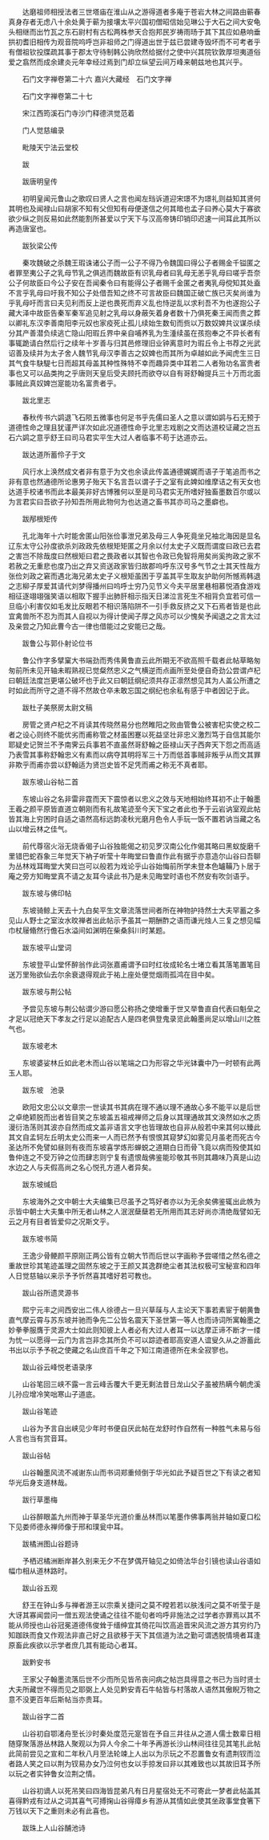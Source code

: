 <!-- { "loadSidebar": true } -->
　　达磨祖师相授法者三世塔庙在淮山从之游得道者多庵于苍岩大林之间路由蕲春真身存者无虑八十余处黄于蕲为接壤太平兴国初僧昭信始见琳公于大石之间大安龟头相继而出竹瓦之东石尉村有古松两株参天合抱邦民岁祷雨旸于其下其应如悬响垂拱初耆旧相传为观音院呜呼岂非祖师之门得道出世于兹已尝建寺毁坏而不可考者乎有僧祖钦投牒疏其事于郡太守待制韩公驹欣然给据付之使中兴其院钦敦厚坦夷道俗爱之翕然而成余建炎元年幸经过焉到门却立纵望云间万峰来朝兹地也其兴乎。

　　石门文字禅卷第二十六
嘉兴大藏经　石门文字禅


　　石门文字禅卷第二十七

　　宋江西筠溪石门寺沙门释德洪觉范着

　　门人觉慈编录

　　毗陵天宁法云堂校

　　跋

　　跋唐明皇传

　　初明皇闻元鲁山之歌叹曰贤人之言也闻左珰诉道迎宋璟不为璟礼则益知其贤何其明也及闻禄山曰胡家不知有父但知有母便遂信之何其暗也孟子曰养心莫大于寡欲欲少纵之则反易如此然能割所甚爱以宁天下与汉高帝铸印销印迟速一间耳此其所以再造唐室也。

　　跋狄梁公传

　　秦攻魏破之杀魏王瑕诛诸公子而一公子不得乃令魏国曰得公子者赐金千镒匿之者罪至夷公子之乳母节乳之俱逃而魏故臣有识乳母者曰乳母无恙乎乳母曰嗟乎吾奈公子何故臣曰今公子安在吾闻秦令曰有能得公子者赐千金匿之者夷乳母傥知其处盍不言乎乳母曰吁我不知公子处借吾知之终不可言故臣曰魏国正破亡族已灭矣尚谁为乎乳母吁而言曰夫见利而反上逆也畏死而弃义乱也恃逆乱以求利吾不为也遂抱公子藏大泽中故臣告秦军秦军追见射之乳母以身蔽矢着身者数十乃俱死秦王闻而贵之葬以卿礼东汉李善南阳李元奴也家疫死止孤儿续始生数旬而赀以万数奴婢共议谋杀续分其产善潜负续逃亡隐山阳瑕丘界中亲自哺养乳为生湩续虽在孩抱奉之不异长者有事辄跪请白然后行之续年十岁善与归其邑修理旧业钟离意时为瑕丘令上书荐之光武诏善及续并为太子舍人魏节乳母汉李善古之奴婢也而其所为卓越如此予闻虎生三日其气食牛駃騠七日而超其母盖其种性殊特不幸而趣异类中耳若二人者殆功名富贵者事也又可以品类拘之乎唐则天皇后受夫顾托而欲夺以自有哥舒翰提兵三十万而北面事贼此真奴婢岂寔能功名富贵者乎。

　　跋北里志

　　春秋传书六鹢退飞石陨五微事也何足书乎先儒曰圣人之意以谓如鹢与石无预于道德性命之理且犹谨严详次如此况道德性命乎北里志戏剧之文而达道校证藏之岂五石六鹢之意乎舒王曰司马君实平生大过人者临事不苟于达道亦云。

　　跋达道所蓄伶子于文

　　风行水上涣然成文者非有意于为文也余读此传盖通德娓娓而语子于笔追而书之非有意也然通德所论惠男子殆天下名言吾以谓子于之室有此婢如维摩诘之有天女也达道手校诸书而此本最美非好古博雅何以至是司马君实无所嗜好独畜墨数百尔或以为言君实曰吾欲子孙知吾所用此物何为也达道之畜书其亦司马之墨癖也。

　　跋邴根矩传

　　孔北海年十六时能舍匿山阳张俭事泄兄弟及母三人争死竟坐兄袖北海因是显名辽东太守公孙度欲杀刘政政先依根矩矩匿之月余以付太史子义既而谓度曰政已去君之害岂不除哉度曰然根矩曰君之畏政者以其智也令政已免智将用矣尚奚拘政之家不若赦之无重悲也度乃出之弃又资送政家皆归故郡呜呼东汉号多气节之士其天性哉方张俭刘政之窘而遇北海兄弟太史子义根矩虽困于亨盖其平生取友护助何所憾焉韩退之志柳子厚爱其请代刘梦得播州曰呜呼士穷乃见节义今夫平居里巷相慕悦酒食游戏相征逐翊翊强笑语以相取下握手出肺肝相示指天日涕泣言死生不相背负宜若可信一旦临小利害仅如毛发比反眼若不相识落陷阱不一引手救反挤之又下石焉者皆是也此宜禽兽所不忍为而其人自视以为得计使闻子厚之风亦可以少愧矣予闻退之之言太过及亲尝之乃知此曹今古一律也借能过之安能已之哉。

　　跋鲁公与郭仆射论位书

　　鲁公作字多擘窠大书端劲而秀伟黄鲁直云此所期无不欲高照千载者此帖草略匆匆前所未见开轴未暇熟视已觉粲然忠义之气横逆而点画所至处便自奇劲公尝谓卢杞曰朝廷法度岂更堪公破坏也于此又曰朝廷纲纪须共存正凛然想见其为人盖公所遭之时如此而所守之道不得不然故仓卒未敢忘国之纲纪也余私有感于中者因记于此。

　　跋杜子美祭房太尉文稿

　　房管之贤卢杞之不肖读其传晓然易分也然睢阳之败由管鲁公被害杞实使之校二者之设心则终不能优劣而甫称管之材虽困蹇以死益坚壮非忠义激烈笃于自信其能尔耶疑史记贺兰不予南霁云兵事若不直虽然哥舒翰之臣禄山天子西奔天下怨之而高适乃表雪其事称舒翰忠义有素而以病夺其明将军三十万而低首事贼非叛乎从而文其罪非欺乎而甫亦尝以舒翰适为贤岂史皆不足凭而甫之称无不真者耶。

　　跋东坡山谷帖二首

　　东坡山谷之名非雷非霆而天下震惊者以忠义之效与天地相始终耳初不止于翰墨王羲之颜平原皆直道立朝刚而有礼故笔迹至今天下宝之者此也予于云岩讷室观此帖皆其海上穷困时自适之语然高标远韵凌秋光磨月色令人手玩一饭不置若讷当藏之名山以增云林之佳气。

　　前代尊宿火浴无烧香偈子山谷独能偈之初见罗汉南公化作偈其略曰黑蚁旋磨千里错巴蛇吞象三年觉天下衲子听莹十年晦堂曰鲁直作此有据乎亦意造尔山谷曰吾聊为丛林戏耳晦堂大笑曰岂可以般若为戏论乎山谷始悔前所学未登本色罏鞴乃卜居于庵之旁方知晦堂真不请之友耳今读此书乃是未见晦堂时语也不然安有吹剑语乎。

　　跋东坡与佛印帖

　　东坡骑鲸上天去十九白矣平生文章流落世间者所在神物护持然士大夫罕蓄之多见山人野士之室汝水旼禅者出此帖示予虽其一期酬酢之语而谦光烛人三复之想见幅巾杖屦翛然行儋石水溢间如渊明在柴桑斜川时某题。

　　跋东坡平山堂词

　　东坡登平山堂怀醉翁作此词张嘉甫谓予曰时红妆成轮名士堵立看其落笔置笔目送万里殆欲仙去尔余衰退得观此于祐上座处便觉烟雨孤鸿在目中矣。

　　跋东坡与荆公帖

　　予尝见东坡与荆公帖谓少游曰愿公称扬之使增重于世又举鲁直自代表曰魁垒之才足以冠绝天下孝友之行足以追配古人是四老俱登鬼录览此翰墨尚足以增山川之胜气也。

　　跋东坡老木

　　东坡婆娑林丘如此老木而山谷以笔端之口为形容之华光钵囊中乃一时顿有此两玉人耶。

　　跋东坡　池录

　　欧阳文忠公以文章宗一世读其书其病在理不通以理不通故心多不能平以是后世之卓绝颖脱而出者皆目笑之东坡盖五祖戒禅师之后身以其理通故其文涣然如水之质漫衍浩荡则其波亦自然而成文盖非语言文字也皆理故也自非从般若中来其何以臻此其文自孟轲左丘明太史公而来一人而已然予有恨恨其窥梦幻如雾见月虽老而死古今圣达所不免譬如昼则有夜而东坡喜学炼形蝉蜕之道期白日而骨飞竟以病而殁使其如鲁仲连之不受万钟之位而肆志则宁复有遗恨哉佛鉴能珍敬其书则其趣味乃真是山边水边之人与夫假高尚之名心悦孔方道人者异矣。

　　跋东坡缄启

　　东坡海外之文中朝士大夫编集已尽虽予之笃好者亦以为无余矣佛鉴辄出此帙为示皆中朝士大夫集中所无者山林之人泯泯蘖蘖若无所用而其志好尚亦清绝哉譬如无云之月有目者皆爱仰之况斯文乎。

　　跋东坡书简

　　王逸少骨鲠颜平原刚正两公皆有立朝大节而后世以字画称予尝嗟惜之然名德之重故世珍其笔迹盖理之固然东坡之于王颜又其逸群绝尘者其法权极可宝秘宣和四年人日觉慈轴以来示予予忻然喜其嗜好若可教也。

　　跋山谷所遗灵源书

　　熙宁元丰之间西安出二伟人徐德占一旦兴草菋与人主论天下事若素宦于朝黄鲁直气摩云霄与苏东坡并驰而争先二公皆名震天下圣世第一等人也而诗词所寓翰墨之妙拳拳服膺于灵源大士如此则知彼上人者必有大过人者耳一以达摩正谛不断才一缕为忧一以愿得一云门为言岂非念其所负不可以踪迹者耶高安道人谊叟久从之游蓄此书出以示予予祝之使藏之名山庶百千年之下知江南道德所在未全寂寥也。

　　跋山谷云峰悦老语录序

　　山谷笔回三峡不露一言云峰舌覆大千更无剩法昔日龙山父子虽被热瞒今朝虎溪儿孙应增冷笑咄寒山子道底。

　　跋山谷笔迹

　　山谷为予言自出峡见少年时书便自厌此帖在龙舒时作自然有一种胜气未易与俗人言也当有赏音耳。

　　跋山谷帖

　　山谷翰墨风流不减谢东山而书词郑重倾倒于华光如此予疑百世之下有读之者知华光后身支道林哉。

　　跋行草墨梅

　　山谷醉眼盖九州而神于草圣华光道价重丛林而以笔墨作佛事两翁并轴如夏口松下见娄师德永禅师像于邢和璞瓮中耳。

　　跋橘洲图山谷题诗

　　予栖迟橘洲断岸甚久别来无夕不在梦偶开轴见之如倚法华台引镜也读山谷语如幅巾相从道林路时。

　　跋山谷五观

　　舒王在钟山多与禅者游王以宗乘关捷问之莫不瞠若若以肤浅问之莫不听莹于是大讶其寡闻尝问一僧五观法使诵之往往不能句者呜呼非施法之过学者亦罪焉以其不能从师授也山谷冠冕道德伟俊耸于缙绅宜其倚花叫饮高追晋宋风流之游方其穷约乃知跏趺而食又作观法非直己好之且欲移于天下其信道为法之勤可谓透脱情境者耳逢原畜此疾欲以示学者庶几其有能动心者耳。

　　跋黔安书

　　王家父子翰墨流落后世不少而所见皆吊丧问病之帖岂具得意之书已为当时贤士大夫所藏世不得而见之耶弼上人处见黔安青石牛帖皆与村落故人语然其傲睨万物之意不没更百年后斯帖当亦贵耳。

　　跋山谷字二首

　　山谷初自鄂渚舟至长沙时秦处度范元寔皆在予自三井往从之道人儒士数辈日相随穿聚落游丛林路人聚观以为异人今余二十年予再游长沙山林间往往见其笔扎此帖此简前尝见之宣和二年秋八月至法轮竦上人出以为示玩之不忍置鲁女有遗荆钗而泣者路人笑之曰以荆为钗易办女乃泣何也女以手掠发曰非以其难致也以其故旧耳予所以玩之者实钟鲁女泣荆之情。

　　山谷初谪人以死吊笑曰四海皆昆弟凡有日月星宿处无不可寄此一梦者此帖盖其喜得黔戎有过从之词其喜气可搏掬山谷得瘴乡有游从其情如此使其坐政事堂食箸下万钱以天下之重则未必有此喜也。

　　跋珠上人山谷酺池诗

